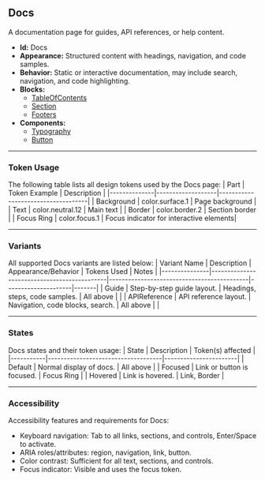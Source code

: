 ## Docs
A documentation page for guides, API references, or help content.
- **Id:** Docs
- **Appearance:** Structured content with headings, navigation, and code samples.
- **Behavior:** Static or interactive documentation, may include search, navigation, and code highlighting.
- **Blocks:**
  - [TableOfContents](../blocks/TableOfContents.md)
  - [Section](../blocks/Section.md)
  - [Footers](../blocks/Footers.md)
- **Components:**
  - [Typography](../components/Typography.md)
  - [Button](../components/Button.md)

---

### Token Usage
The following table lists all design tokens used by the Docs page:
| Part         | Token Example      | Description                        |
|--------------|-------------------|------------------------------------|
| Background   | color.surface.1   | Page background                    |
| Text         | color.neutral.12  | Main text                          |
| Border       | color.border.2    | Section border                     |
| Focus Ring   | color.focus.1     | Focus indicator for interactive elements|

---

### Variants
All supported Docs variants are listed below:
| Variant Name   | Description                                 | Appearance/Behavior                        | Tokens Used         | Notes |
|---------------|---------------------------------------------|--------------------------------------------|---------------------|-------|
| Guide         | Step-by-step guide layout.                   | Headings, steps, code samples.             | All above           |       |
| APIReference  | API reference layout.                        | Navigation, code blocks, search.           | All above           |       |

---

### States
Docs states and their token usage:
| State     | Description                        | Token(s) affected      |
|-----------|------------------------------------|-----------------------|
| Default   | Normal display of docs.            | All above             |
| Focused   | Link or button is focused.         | Focus Ring            |
| Hovered   | Link is hovered.                   | Link, Border          |

---

### Accessibility
Accessibility features and requirements for Docs:
- Keyboard navigation: Tab to all links, sections, and controls, Enter/Space to activate.
- ARIA roles/attributes: region, navigation, link, button.
- Color contrast: Sufficient for all text, sections, and controls.
- Focus indicator: Visible and uses the focus token.
